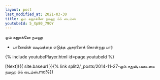 ```yaml
---
layout: post
last_modified_at: 2021-03-30
title: ஓம் கஜாக்னே நமஹ ௧௧ டைம்ஸ்
youtubeId: 5_Xp80_79QY
---
```

 
 
 ஓம் கஜாக்னே நமஹ  
 
 -  யானையின் வடிவத்தை எடுத்த அசுரனைக் கொன்றது யார் 
 
  
 
  
 
 
 
 
 
 


{% include youtubePlayer.html id=page.youtubeId %}
 
[Next]({{ site.baseurl }}{% link  split2/_posts/2014-11-27-ஓம் சதுஷ் படையை நமஹ ௧௧ டைம்ஸ்.md%})
 
